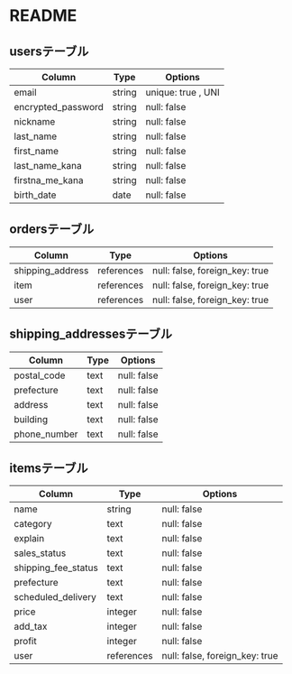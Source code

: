 # README

## usersテーブル

| Column             | Type   | Options
| ------------------ | ------ | ---------------------
| email              | string | unique: true , UNI
| encrypted_password | string | null: false
| nickname           | string | null: false
| last_name          | string | null: false
| first_name         | string | null: false
| last_name_kana     | string | null: false
| firstna_me_kana    | string | null: false
| birth_date         | date   | null: false

## ordersテーブル

| Column           | Type       | Options
| ---------------- | ---------- | ------------------------------
| shipping_address | references | null: false, foreign_key: true
| item             | references | null: false, foreign_key: true
| user             | references | null: false, foreign_key: true

## shipping_addressesテーブル

| Column        | Type       | Options
| ------------- | ---------- | ------------------------------
| postal_code   | text       | null: false
| prefecture    | text       | null: false
| address       | text       | null: false 
| building      | text       | null: false 
| phone_number  | text       | null: false

## itemsテーブル

| Column              | Type       | Options
| ------------------- | ---------- | ------------------------------
| name                | string     | null: false
| category            | text       | null: false
| explain             | text       | null: false
| sales_status        | text       | null: false
| shipping_fee_status | text       | null: false
| prefecture          | text       | null: false
| scheduled_delivery  | text       | null: false
| price               | integer    | null: false
| add_tax             | integer    | null: false
| profit              | integer    | null: false
| user                | references | null: false, foreign_key: true